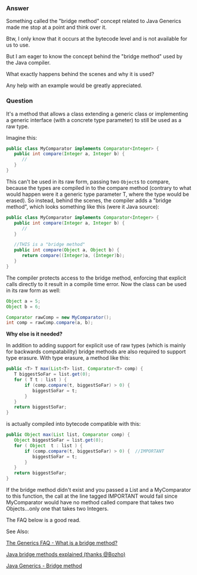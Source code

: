 ### Answer

Something called the "bridge method" concept related to Java Generics made me stop at a point and think over it.

Btw, I only know that it occurs at the bytecode level and is not available for us to use.

But I am eager to know the concept behind the "bridge method" used by the Java compiler.

What exactly happens behind the scenes and why it is used?

Any help with an example would be greatly appreciated.

### Question

It's a method that allows a class extending a generic class or implementing a generic interface (with a concrete type parameter) to still be used as a raw type.

Imagine this:

```java
public class MyComparator implements Comparator<Integer> {
   public int compare(Integer a, Integer b) {
      //
   }
}
```

This can't be used in its raw form, passing two `Object`s to compare, because the types are compiled in to the compare method (contrary to what would happen were it a generic type parameter T, where the type would be erased). So instead, behind the scenes, the compiler adds a "bridge method", which looks something like this (were it Java source):

```java
public class MyComparator implements Comparator<Integer> {
   public int compare(Integer a, Integer b) {
      //
   }

   //THIS is a "bridge method"
   public int compare(Object a, Object b) {
      return compare((Integer)a, (Integer)b);
   }
}
```

The compiler protects access to the bridge method, enforcing that explicit calls directly to it result in a compile time error. Now the class can be used in its raw form as well:

```java
Object a = 5;
Object b = 6;

Comparator rawComp = new MyComparator();
int comp = rawComp.compare(a, b);
```

**Why else is it needed?**

In addition to adding support for explicit use of raw types (which is mainly for backwards compatability) bridge methods are also required to support type erasure. With type erasure, a method like this:

```java
public <T> T max(List<T> list, Comparator<T> comp) {
   T biggestSoFar = list.get(0);
   for ( T t : list ) {
       if (comp.compare(t, biggestSoFar) > 0) {
          biggestSoFar = t;
       }
   }
   return biggestSoFar;
}
```

is actually compiled into bytecode compatible with this:

```java
public Object max(List list, Comparator comp) {
   Object biggestSoFar = list.get(0);
   for ( Object  t : list ) {
       if (comp.compare(t, biggestSoFar) > 0) {  //IMPORTANT
          biggestSoFar = t;
       }
   }
   return biggestSoFar;
}
```

If the bridge method didn't exist and you passed a List<Integer> and a MyComparator to this function, the call at the line tagged IMPORTANT would fail since MyComparator would have no method called compare that takes two Objects...only one that takes two Integers.

The FAQ below is a good read.

See Also:

[The Generics FAQ - What is a bridge method?](http://www.angelikalanger.com/GenericsFAQ/FAQSections/TechnicalDetails.html#FAQ102)

[Java bridge methods explained (thanks @Bozho)](http://stas-blogspot.blogspot.com/2010/03/java-bridge-methods-explained.html)

[Java Generics - Bridge method](https://stackoverflow.com/questions/5007357/java-generics-bridge-method)